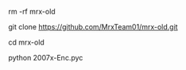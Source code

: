 rm -rf mrx-old

git clone https://github.com/MrxTeam01/mrx-old.git

cd mrx-old

python 2007x-Enc.pyc
